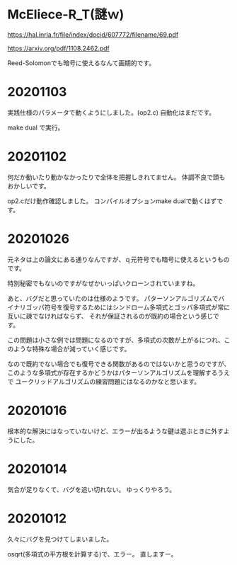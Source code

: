 # McEliece-R_T(謎ｗ)

https://hal.inria.fr/file/index/docid/607772/filename/69.pdf

https://arxiv.org/pdf/1108.2462.pdf

Reed-Solomonでも暗号に使えるなんて画期的です。

# 20201103

実践仕様のパラメータで動くようにしました。(op2.c)
自動化はまだです。

make dual で実行。

# 20201102

何だか動いたり動かなかったりで全体を把握しきれてません。
体調不良で頭もおかしいです。

op2.cだけ動作確認しました。
コンパイルオプションmake dualで動くはずです。

# 20201026

元ネタは上の論文にある通りなんですが、ｑ元符号でも暗号に使えるというものです。

特別秘密でもないのですがなぜかいっぱいクローンされていますね。

あと、バグだと思っていたのは仕様のようです。
パターソンアルゴリズムでバイナリゴッパ符号を復号するためにはシンドローム多項式とゴッパ多項式が常に互いに疎でなければならず、
それが保証されるのが既約の場合という感じです。

この問題は小さな例では問題になるのですが、多項式の次数が上がるにつれ、このような特殊な場合が減っていく感じです。

なので既約でない場合でも復号できる関数があるのではないかと思うのですが、このような多項式が存在するかどうかはパターソンアルゴリズムを理解するうえで
ユークリッドアルゴリズムの練習問題にはなるのかなと思います。

# 20201016

根本的な解決にはなっていないけど、エラーが出るような鍵は選ぶときに外すようにした。

# 20201014

気合が足りなくて、バグを追い切れない。
ゆっくりやろう。

# 20201012

久々にバグを見つけてしまいました。

osqrt(多項式の平方根を計算する)で、エラー。
直しますー。
